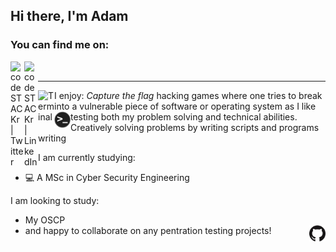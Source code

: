 ## Hi there, I'm Adam

### You can find me on: 
[<img align="left" alt="codeSTACKr | Twitter" width="22px" src="https://cdn.jsdelivr.net/npm/simple-icons@v3/icons/twitter.svg" />](https://twitter.com/gossy_84)
[<img align="left" alt="codeSTACKr | LinkedIn" width="22px" src="https://cdn.jsdelivr.net/npm/simple-icons@v3/icons/linkedin.svg" />](https://www.linkedin.com/in/adam-goss-995398167/)

<br>

---

I enjoy:
<img align="left" alt="Terminal" width="26px" src="https://github.com/FortAwesome/Font-Awesome/blob/master/svgs/solid/network-wired.svg" />*Capture the flag* hacking games where one tries to break into a vulnerable piece of software or operating system as I like testing both my problem solving and technical abilities.
<img align="left" alt="Terminal" width="26px" src="https://raw.githubusercontent.com/github/explore/80688e429a7d4ef2fca1e82350fe8e3517d3494d/topics/terminal/terminal.png" />Creatively solving problems by writing scripts and programs writing

I am currently studying:
- :computer: A MSc in Cyber Security Engineering 

I am looking to study:
- My OSCP
- and happy to collaborate on any pentration testing projects! <img align="right" alt="GitHub" width="26px" src="https://raw.githubusercontent.com/github/explore/78df643247d429f6cc873026c0622819ad797942/topics/github/github.png" />


